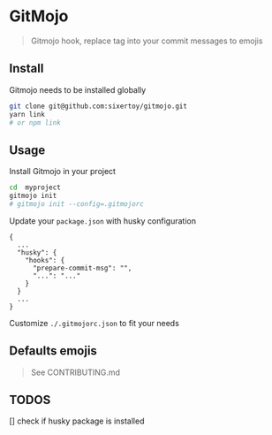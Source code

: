 # GitMojo

> Gitmojo hook, replace tag into your commit messages to emojis

## Install

Gitmojo needs to be installed globally

```bash
git clone git@github.com:sixertoy/gitmojo.git
yarn link
# or npm link
```

## Usage

Install Gitmojo in your project

```bash
cd  myproject
gitmojo init
# gitmojo init --config=.gitmojorc
```

Update your `package.json` with husky configuration

```
{
  ...
  "husky": {
    "hooks": {
      "prepare-commit-msg": "",
      "...": "..."
    }
  }
  ...
}
```

Customize `./.gitmojorc.json` to fit your needs

## Defaults emojis

> See CONTRIBUTING.md

## TODOS

[] check if husky package is installed
